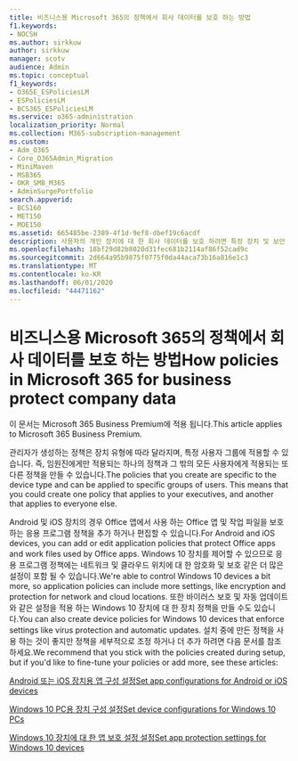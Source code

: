 ```yaml
---
title: 비즈니스용 Microsoft 365의 정책에서 회사 데이터를 보호 하는 방법
f1.keywords:
- NOCSH
ms.author: sirkkuw
author: sirkkuw
manager: scotv
audience: Admin
ms.topic: conceptual
f1_keywords:
- O365E_ESPoliciesLM
- ESPoliciesLM
- BCS365_ESPoliciesLM
ms.service: o365-administration
localization_priority: Normal
ms.collection: M365-subscription-management
ms.custom:
- Adm_O365
- Core_O365Admin_Migration
- MiniMaven
- MSB365
- OKR_SMB_M365
- AdminSurgePortfolio
search.appverid:
- BCS160
- MET150
- MOE150
ms.assetid: 665485be-2389-4f1d-9ef8-dbef19c6acdf
description: 사용자의 개인 장치에 대 한 회사 데이터를 보호 하려면 특정 장치 및 보안 그룹을 대상으로 하는 정책을 사용 합니다.
ms.openlocfilehash: 18bf29d82b8020d31fec681b2114af86f52cad9c
ms.sourcegitcommit: 2d664a95b9875f0775f0da44aca73b16a816e1c3
ms.translationtype: MT
ms.contentlocale: ko-KR
ms.lasthandoff: 06/01/2020
ms.locfileid: "44471162"
---
```

# <a name="how-policies-in-microsoft-365-for-business-protect-company-data"></a><span data-ttu-id="9c7f0-103">비즈니스용 Microsoft 365의 정책에서 회사 데이터를 보호 하는 방법</span><span class="sxs-lookup"><span data-stu-id="9c7f0-103">How policies in Microsoft 365 for business protect company data</span></span>

<span data-ttu-id="9c7f0-104">이 문서는 Microsoft 365 Business Premium에 적용 됩니다.</span><span class="sxs-lookup"><span data-stu-id="9c7f0-104">This article applies to Microsoft 365 Business Premium.</span></span>

<span data-ttu-id="9c7f0-p101">관리자가 생성하는 정책은 장치 유형에 따라 달라지며, 특정 사용자 그룹에 적용할 수 있습니다. 즉, 임원진에게만 적용되는 하나의 정책과 그 밖의 모든 사용자에게 적용되는 또 다른 정책을 만들 수 있습니다.</span><span class="sxs-lookup"><span data-stu-id="9c7f0-p101">The policies that you create are specific to the device type and can be applied to specific groups of users. This means that you could create one policy that applies to your executives, and another that applies to everyone else.</span></span>
  
<span data-ttu-id="9c7f0-107">Android 및 iOS 장치의 경우 Office 앱에서 사용 하는 Office 앱 및 작업 파일을 보호 하는 응용 프로그램 정책을 추가 하거나 편집할 수 있습니다.</span><span class="sxs-lookup"><span data-stu-id="9c7f0-107">For Android and iOS devices, you can add or edit application policies that protect Office apps and work files used by Office apps.</span></span> <span data-ttu-id="9c7f0-108">Windows 10 장치를 제어할 수 있으므로 응용 프로그램 정책에는 네트워크 및 클라우드 위치에 대 한 암호화 및 보호 같은 더 많은 설정이 포함 될 수 있습니다.</span><span class="sxs-lookup"><span data-stu-id="9c7f0-108">We're able to control Windows 10 devices a bit more, so application policies can include more settings, like encryption and protection for network and cloud locations.</span></span> <span data-ttu-id="9c7f0-109">또한 바이러스 보호 및 자동 업데이트와 같은 설정을 적용 하는 Windows 10 장치에 대 한 장치 정책을 만들 수도 있습니다.</span><span class="sxs-lookup"><span data-stu-id="9c7f0-109">You can also create device policies for Windows 10 devices that enforce settings like virus protection and automatic updates.</span></span> <span data-ttu-id="9c7f0-110">설치 중에 만든 정책을 사용 하는 것이 좋지만 정책을 세부적으로 조정 하거나 더 추가 하려면 다음 문서를 참조 하세요.</span><span class="sxs-lookup"><span data-stu-id="9c7f0-110">We recommend that you stick with the policies created during setup, but if you'd like to fine-tune your policies or add more, see these articles:</span></span>
  
[<span data-ttu-id="9c7f0-111">Android 또는 iOS 장치용 앱 구성 설정</span><span class="sxs-lookup"><span data-stu-id="9c7f0-111">Set app configurations for Android or iOS devices</span></span>](app-protection-settings-for-android-and-ios.md)
  
[<span data-ttu-id="9c7f0-112">Windows 10 PC용 장치 구성 설정</span><span class="sxs-lookup"><span data-stu-id="9c7f0-112">Set device configurations for Windows 10 PCs</span></span>](protection-settings-for-windows-10-pcs.md)
  
[<span data-ttu-id="9c7f0-113">Windows 10 장치에 대 한 앱 보호 설정 설정</span><span class="sxs-lookup"><span data-stu-id="9c7f0-113">Set app protection settings for Windows 10 devices</span></span>](protection-settings-for-windows-10-devices.md)
  

